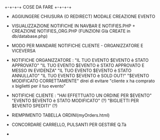 +-+-+-+ COSE DA FARE +-+-+-+

- AGGIUNGERE CHIUSURA (O REDIRECT) MODALE CREAZIONE EVENTO

- VISUALIZZAZIONE NOTIFICHE IN NAVBAR E NOTIFIES.PHP + CREAZIONE NOTIFIES_ORG.PHP
  (FUNZIONI GIà CREATE in db/database.php)

- MODO PER MANDARE NOTIFICHE CLIENTE - ORGANIZZATORE E VICEVERSA

- NOTIFICHE ORGANIZZATORE :
"IL TUO EVENTO $EVENTO è STATO APPROVATO"
"IL TUO EVENTO $EVENTO è STATO APPROVATO E MESSO IN EVIDENZA"
"IL TUO EVENTO $EVENTO è STATO ANNULLATO"
"IL TUO EVENTO $EVENTO è SOLD OUT!"
"$EVENTO MODIFICATO CORRETTAMENTE"
direi di evitare "cliente x ha comprato x biglietti per il tuo evento"

- NOTIFICHE CLIENTE :
"HAI EFFETTUATO UN ORDINE PER $EVENTO"
"EVENTO $EVENTO è STATO MODIFICATO"     (?)
"BIGLIETTI PER $EVENTO SPEDITI"         (?)

- RIEMPIMENTO TABELLA ORDINI(myOrders.html)

- CONCORDARE CARRELLO, PULSANTI PER GESTIRE Q.Tà

- 
